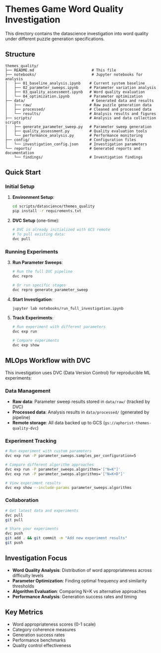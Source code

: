 # Themes Game Word Quality Investigation

This directory contains the datascience investigation into word quality under different puzzle generation specifications.

## Structure

```
themes_quality/
├── README.md                          # This file
├── notebooks/                         # Jupyter notebooks for analysis
│   ├── 01_baseline_analysis.ipynb    # Current system baseline
│   ├── 02_parameter_sweeps.ipynb     # Parameter variation analysis
│   ├── 03_quality_assessment.ipynb   # Word quality evaluation
│   └── 04_optimization.ipynb         # Parameter optimization
├── data/                              # Generated data and results
│   ├── raw/                          # Raw puzzle generation data
│   ├── processed/                    # Cleaned and processed data
│   └── results/                      # Analysis results and figures
├── scripts/                          # Analysis and data collection scripts
│   ├── generate_parameter_sweep.py   # Parameter sweep generation
│   ├── quality_assessment.py         # Quality evaluation tools
│   └── performance_analysis.py       # Performance monitoring
├── config/                           # Configuration files
│   └── investigation_config.json     # Investigation parameters
└── reports/                          # Generated reports and documentation
    └── findings/                     # Investigation findings
```

## Quick Start

### Initial Setup

1. **Environment Setup**:
   ```bash
   cd scripts/datascience/themes_quality
   pip install -r requirements.txt
   ```

2. **DVC Setup** (one-time):
   ```bash
   # DVC is already initialized with GCS remote
   # To pull existing data:
   dvc pull
   ```

### Running Experiments

3. **Run Parameter Sweeps**:
   ```bash
   # Run the full DVC pipeline
   dvc repro
   
   # Or run specific stages
   dvc repro generate_parameter_sweep
   ```

4. **Start Investigation**:
   ```bash
   jupyter lab notebooks/run_full_investigation.ipynb
   ```

5. **Track Experiments**:
   ```bash
   # Run experiment with different parameters
   dvc exp run
   
   # Compare experiments
   dvc exp show
   ```

## MLOps Workflow with DVC

This investigation uses DVC (Data Version Control) for reproducible ML experiments:

### Data Management
- **Raw data**: Parameter sweep results stored in `data/raw/` (tracked by DVC)
- **Processed data**: Analysis results in `data/processed/` (generated by pipeline)
- **Remote storage**: All data backed up to GCS (`gs://aphorist-themes-quality-dvc`)

### Experiment Tracking
```bash
# Run experiment with custom parameters
dvc exp run -P parameter_sweeps.samples_per_configuration=5

# Compare different algorithm approaches
dvc exp run -P parameter_sweeps.algorithms='["N=K"]'
dvc exp run -P parameter_sweeps.algorithms='["N=K+D"]'

# View experiment results
dvc exp show --include-params parameter_sweeps.algorithms
```

### Collaboration
```bash
# Get latest data and experiments
dvc pull
git pull

# Share your experiments
dvc push
git add . && git commit -m "Add new experiment results"
git push
```

## Investigation Focus

- **Word Quality Analysis**: Distribution of word appropriateness across difficulty levels
- **Parameter Optimization**: Finding optimal frequency and similarity thresholds  
- **Algorithm Evaluation**: Comparing N=K vs alternative approaches
- **Performance Analysis**: Generation success rates and timing

## Key Metrics

- Word appropriateness scores (0-1 scale)
- Category coherence measures
- Generation success rates
- Performance benchmarks
- Quality control effectiveness